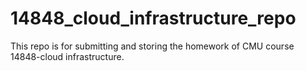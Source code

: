 # 14848_cloud_infrastructure_repo
This repo is for submitting and storing the homework of CMU course 14848-cloud infrastructure.
